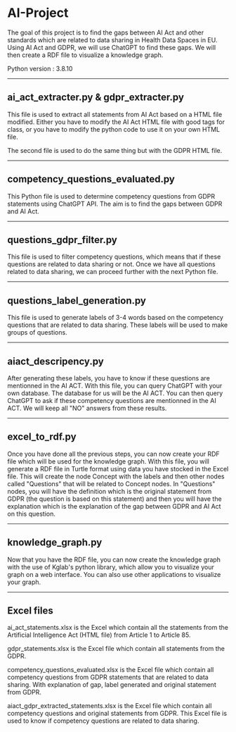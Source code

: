 # AI-Project

The goal of this project is to find the gaps between AI Act and other standards which are related to data sharing in Health Data Spaces in EU.
Using AI Act and GDPR, we will use ChatGPT to find these gaps.
We will then create a RDF file to visualize a knowledge graph.

Python version : 3.8.10 

----------------
ai_act_extracter.py & gdpr_extracter.py
------------------------------------------------------------------------------------------------------------------

This file is used to extract all statements from AI Act based on a HTML file modified.
Either you have to modify the AI Act HTML file with good tags for class, or you have to modify the python code to use it on your own HTML file.

The second file is used to do the same thing but with the GDPR HTML file.

-----------
competency_questions_evaluated.py
-------------------------------------------------------------------------------------------------------------------

This Python file is used to determine competency questions from GDPR statements using ChatGPT API.
The aim is to find the gaps between GDPR and AI Act.

-------------------------------
questions_gdpr_filter.py
----------------------------------------

This file is used to filter competency questions, which means that if these questions are related to data sharing or not.
Once we have all questions related to data sharing, we can proceed further with the next Python file.

-------------------------------------------
questions_label_generation.py
----------------------------------------

This file is used to generate labels of 3-4 words based on the competency questions that are related to data sharing.
These labels will be used to make groups of questions.

-------------------------------------------
aiact_descripency.py
----------------------------------------

After generating these labels, you have to know if these questions are mentionned in the AI ACT.
With this file, you can query ChatGPT with your own database.
The database for us will be the AI ACT.
You can then query ChatGPT to ask if these competency questions are mentionned in the AI ACT.
We will keep all "NO" answers from these results.

-------------------------------------------
excel_to_rdf.py
----------------------------------------

Once you have done all the previous steps, you can now create your RDF file which will be used for the knowledge graph.
With this file, you will generate a RDF file in Turtle format using data you have stocked in the Excel file.
This will create the node Concept with the labels and then other nodes called "Questions" that will be related to Concept nodes.
In "Questions" nodes, you will have the definition which is the original statement from GDPR (the question is based on this statement) and then you will have the explanation which is the explanation of the gap between GDPR and AI Act on this question.

-------------------------------------------
knowledge_graph.py
----------------------------------------

Now that you have the RDF file, you can now create the knowledge graph with the use of Kglab's python library, which allow you to visualize your graph on a web interface.
You can also use other applications to visualize your graph.

-------------------------------------------
Excel files
-------------------------------------------
ai_act_statements.xlsx is the Excel which contain all the statements from the Artificial Intelligence Act (HTML file) from Article 1 to Article 85.

gdpr_statements.xlsx is the Excel file which contain all statements from the GDPR.

competency_questions_evaluated.xlsx is the Excel file which contain all competency questions from GDPR statements that are related to data sharing. With explanation of gap, label generated and original statement from GDPR.

aiact_gdpr_extracted_statements.xlsx is the Excel file which contain all competency questions and original statements from GDPR. This Excel file is used to know if competency questions are related to data sharing.
